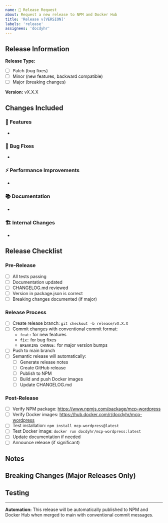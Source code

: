 ```yaml
---
name: 🚀 Release Request
about: Request a new release to NPM and Docker Hub
title: 'Release v[VERSION]'
labels: 'release'
assignees: 'docdyhr'
---
```


## Release Information

**Release Type:**

- [ ] Patch (bug fixes)
- [ ] Minor (new features, backward compatible)
- [ ] Major (breaking changes)

**Version:** vX.X.X

## Changes Included

### 🚀 Features

-

### 🐛 Bug Fixes

-

### ⚡ Performance Improvements

-

### 📚 Documentation

-

### 🏗️ Internal Changes

-

## Release Checklist

### Pre-Release

- [ ] All tests passing
- [ ] Documentation updated
- [ ] CHANGELOG.md reviewed
- [ ] Version in package.json is correct
- [ ] Breaking changes documented (if major)

### Release Process

- [ ] Create release branch: `git checkout -b release/vX.X.X`
- [ ] Commit changes with conventional commit format:
  - `feat:` for new features
  - `fix:` for bug fixes
  - `BREAKING CHANGE:` for major version bumps
- [ ] Push to main branch
- [ ] Semantic release will automatically:
  - [ ] Generate release notes
  - [ ] Create GitHub release
  - [ ] Publish to NPM
  - [ ] Build and push Docker images
  - [ ] Update CHANGELOG.md

### Post-Release

- [ ] Verify NPM package: <https://www.npmjs.com/package/mcp-wordpress>
- [ ] Verify Docker images: <https://hub.docker.com/r/docdyhr/mcp-wordpress>
- [ ] Test installation: `npm install mcp-wordpress@latest`
- [ ] Test Docker image: `docker run docdyhr/mcp-wordpress:latest`
- [ ] Update documentation if needed
- [ ] Announce release (if significant)

## Notes

<!-- Any additional information about this release -->

## Breaking Changes (Major Releases Only)

<!-- Document any breaking changes and migration steps -->

## Testing

<!-- Describe how this release has been tested -->

---

**Automation:** This release will be automatically published to NPM and Docker Hub when merged to main with conventional commit messages.
